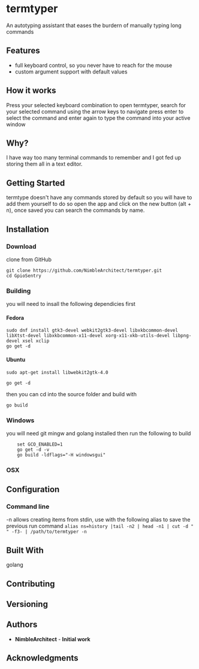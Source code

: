 # termtyper

An autotyping assistant that eases the burdern of manually typing long commands

## Features
* full keyboard control, so you never have to reach for the mouse
* custom argument support with default values

## How it works
Press your selected keyboard combination to open termtyper, search for your selected command using the arrow keys to navigate press enter to select the command and enter again to type the command into your active window

## Why?
I have way too many terminal commands to remember and I got fed up storing them all in a text editor.

## Getting Started
termtype doesn't have any commands stored by default so you will have to add them yourself to do so open the app and click on the new button (alt + n), once saved you can search the commands by name.

## Installation

### Download

clone from GitHub
```
git clone https://github.com/NimbleArchitect/termtyper.git
cd GpioSentry
```


### Building
you will need to insall the following dependicies first

#### Fedora
```
sudo dnf install gtk3-devel webkit2gtk3-devel libxkbcommon-devel libXtst-devel libxkbcommon-x11-devel xorg-x11-xkb-utils-devel libpng-devel xsel xclip
go get -d
```

#### Ubuntu
```
sudo apt-get install libwebkit2gtk-4.0

go get -d
```

then you can cd into the source folder and build with
```
go build
```

### Windows

you will need git mingw and golang installed then run the following to build
```
    set GCO_ENABLED=1
    go get -d -v
    go build -ldflags="-H windowsgui" 
```

### OSX


## Configuration


### Command line

-n allows creating items from stdin, use with the following alias to save the previous run command ```alias ns=history |tail -n2 | head -n1 | cut -d " " -f3- | /path/to/termtyper -n```


## Built With
golang

## Contributing


## Versioning


## Authors

* **NimbleArchitect** - **Initial work**

## Acknowledgments
